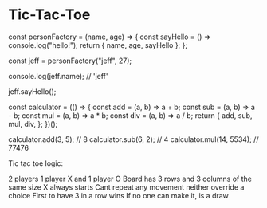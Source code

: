 # Tic-Tac-Toe

const personFactory = (name, age) => {
const sayHello = () => console.log("hello!");
return { name, age, sayHello };
};

const jeff = personFactory("jeff", 27);

console.log(jeff.name); // 'jeff'

jeff.sayHello();

const calculator = (() => {
const add = (a, b) => a + b;
const sub = (a, b) => a - b;
const mul = (a, b) => a \* b;
const div = (a, b) => a / b;
return {
add,
sub,
mul,
div,
};
})();

calculator.add(3, 5); // 8
calculator.sub(6, 2); // 4
calculator.mul(14, 5534); // 77476

Tic tac toe logic:

2 players
1 player X and 1 player O
Board has 3 rows and 3 columns of the same size
X always starts
Cant repeat any movement neither override a choice
First to have 3 in a row wins
If no one can make it, is a draw
